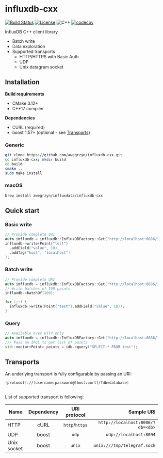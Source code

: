 # influxdb-cxx

[![Build Status](https://travis-ci.com/offa/influxdb-cxx.svg?branch=master)](https://travis-ci.com/offa/influxdb-cxx)
[![License](https://img.shields.io/badge/license-MIT-yellow.svg)](LICENSE)
![C++](https://img.shields.io/badge/c++-17-green.svg)
[![codecov](https://codecov.io/gh/offa/influxdb-cxx/branch/master/graph/badge.svg)](https://codecov.io/gh/offa/influxdb-cxx)


InfluxDB C++ client library
 - Batch write
 - Data exploration
 - Supported transports
   - HTTP/HTTPS with Basic Auth
   - UDP
   - Unix datagram socket


## Installation

 __Build requirements__
 - CMake 3.12+
 - C++17 compiler

__Dependencies__
 - CURL (required)
 - boost 1.57+ (optional - see [Transports](#transports))

### Generic
 ```bash
git clone https://github.com/awegrzyn/influxdb-cxx.git
cd influxdb-cxx; mkdir build
cd build
cmake ..
sudo make install
 ```

### macOS
```bash
brew install awegrzyn/influxdata/influxdb-cxx
```

## Quick start

### Basic write

```cpp
// Provide complete URI
auto influxdb = influxdb::InfluxDBFactory::Get("http://localhost:8086/?db=test");
influxdb->write(Point{"test"}
  .addField("value", 10)
  .addTag("host", "localhost")
);
```

### Batch write

```cpp
// Provide complete URI
auto influxdb = influxdb::InfluxDBFactory::Get("http://localhost:8086/?db=test");
// Write batches of 100 points
influxdb->batchOf(100);

for (;;) {
  influxdb->write(Point{"test"}.addField("value", 10));
}
```

### Query

```cpp
// Available over HTTP only
auto influxdb = influxdb::InfluxDBFactory::Get("http://localhost:8086/?db=test");
/// Pass an IFQL to get list of points
std::vector<Point> points = idb->query("SELECT * FROM test");
```

## Transports

An underlying transport is fully configurable by passing an URI:
```
[protocol]://[username:password@]host:port[/?db=database]
```
<br>
List of supported transport is following:

| Name        | Dependency  | URI protocol   | Sample URI                            |
| ----------- |:-----------:|:--------------:| -------------------------------------:|
| HTTP        | cURL        | `http`/`https` | `http://localhost:8086/?db=<db>`      |
| UDP         | boost       | `udp`          | `udp://localhost:8094`                |
| Unix socket | boost       | `unix`         | `unix:///tmp/telegraf.sock`           |
